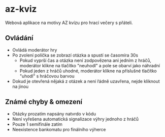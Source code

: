 # az-kviz
Webová aplikace na motivy AZ kvízu pro hrací večery s přáteli.

## Ovládání
- Ovládá moderátor hry
- Po zvolení políčka se zobrazí otázka a spustí se časomíra 30s
    - Pokud vyprší čas a otázka není zodpovězena ani jedním z hráčů, moderátor klikne na tlačítko "neuhodl" a pole se obarví jako náhradní
    - Pokud jeden z hráčů uhodné, moderátor klikne na příslušné tlačítko "uhodl" s hráčovou barvou
- Dokud je otevřená nějaká z otázek a není řádně uzavřena, nejde kliknout na jinou

## Známé chyby & omezení
- Otázky prozatím napsány natvrdo v kódu
- Není vyřešena automatická signalizace výhry jednoho z hráčů
- Pouze 1 semifinále zatím
- Neexistence bankomatu pro finálního výherce

